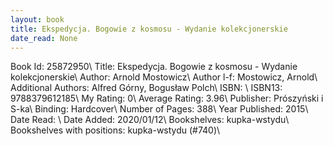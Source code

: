 ```yaml
---
layout: book
title: Ekspedycja. Bogowie z kosmosu - Wydanie kolekcjonerskie
date_read: None
---
```


Book Id: 25872950\ 
Title: Ekspedycja. Bogowie z kosmosu - Wydanie kolekcjonerskie\ 
Author: Arnold Mostowicz\ 
Author l-f: Mostowicz, Arnold\ 
Additional Authors: Alfred Górny, Bogusław Polch\ 
ISBN: \ 
ISBN13: 9788379612185\ 
My Rating: 0\ 
Average Rating: 3.96\ 
Publisher: Prószyński i S-ka\ 
Binding: Hardcover\ 
Number of Pages: 388\ 
Year Published: 2015\ 
Date Read: \ 
Date Added: 2020/01/12\ 
Bookshelves: kupka-wstydu\ 
Bookshelves with positions: kupka-wstydu (#740)\ 

